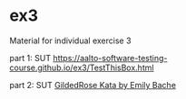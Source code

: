 # ex3
Material for individual exercise 3

part 1: SUT
https://aalto-software-testing-course.github.io/ex3/TestThisBox.html

part 2: SUT
[GildedRose Kata by Emily Bache](https://github.com/emilybache/GildedRose-Refactoring-Kata)
